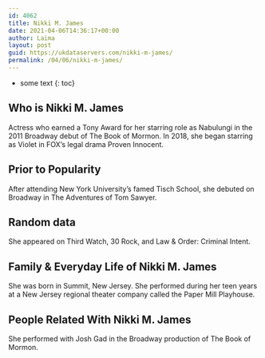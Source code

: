 ```yaml
---
id: 4062
title: Nikki M. James
date: 2021-04-06T14:36:17+00:00
author: Laima
layout: post
guid: https://ukdataservers.com/nikki-m-james/
permalink: /04/06/nikki-m-james/
---
```


* some text
{: toc}


## Who is Nikki M. James
                  
                  
                  
Actress who earned a Tony Award for her starring role as Nabulungi in the 2011 Broadway debut of The Book of Mormon. In 2018, she began starring as Violet in FOX&#8217;s legal drama Proven Innocent.
                  
              
            
              
            
                
                
                
## Prior to Popularity
                  
                  
                  
After attending New York University&#8217;s famed Tisch School, she debuted on Broadway in The Adventures of Tom Sawyer.
                  
              
            
              
            
                
                
                
## Random data
                  
                  
                  
She appeared on Third Watch, 30 Rock, and Law & Order: Criminal Intent.
                  
              
            
              
            
                
                
                
## Family & Everyday Life of Nikki M. James
                  
                  
                  
She was born in Summit, New Jersey. She performed during her teen years at a New Jersey regional theater company called the Paper Mill Playhouse.
                  
              
            
              
            
                
                
                
## People Related With Nikki M. James
                  
                  
                  
She performed with Josh Gad in the Broadway production of The Book of Mormon.
                  
              
            
              
            
                
              
            
              
              
            
            
              
            
          
          
          